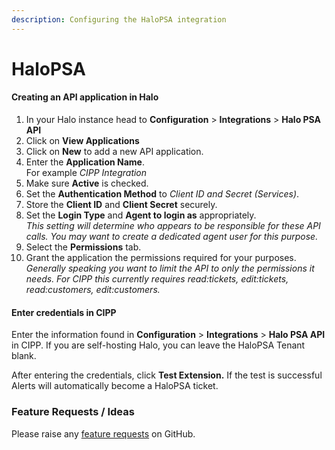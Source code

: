 ```yaml
---
description: Configuring the HaloPSA integration
---
```


# HaloPSA

#### Creating an API application in Halo

1. In your Halo instance head to **Configuration** > **Integrations** > **Halo PSA API**
2. Click on **View Applications**
3. Click on **New** to add a new API application.
4. Enter the **Application Name**.\
   For example _CIPP Integration_
5. Make sure **Active** is checked.
6. Set the **Authentication Method** to _Client ID and Secret (Services)_.
7. Store the **Client ID** and **Client Secret** securely.
8. Set the **Login Type** and **Agent to login as** appropriately.\
   _This setting will determine who appears to be responsible for these API calls. You may want to create a dedicated agent user for this purpose._
9. Select the **Permissions** tab.
10. Grant the application the permissions required for your purposes.\
    _Generally speaking you want to limit the API to only the permissions it needs. For CIPP this currently requires read:tickets, edit:tickets, read:customers, edit:customers._

#### Enter credentials in CIPP

Enter the information found in **Configuration** > **Integrations** > **Halo PSA API** in CIPP. If you are self-hosting Halo, you can leave the HaloPSA Tenant blank.

After entering the credentials, click **Test Extension.** If the test is successful Alerts will automatically become a HaloPSA ticket.

### Feature Requests / Ideas

Please raise any [feature requests](https://github.com/KelvinTegelaar/CIPP/issues/new?assignees=\&labels=enhancement%2Cno-priority\&projects=\&template=feature.yml\&title=%5BFeature+Request%5D%3A+) on GitHub.
